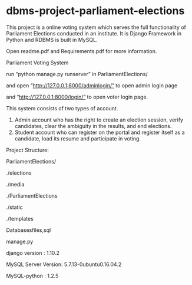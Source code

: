 # dbms-project-parliament-elections
This project is a online voting system which serves the full functionality of Parliament Elections conducted in an institute. It is Django Framework in Python and RDBMS is built in MySQL.

Open readme.pdf and Requirements.pdf for more information.

Parliament Voting System

run “python manage.py runserver” in ParliamentElections/

and open “http://127.0.0.1:8000/adminlogin/” to open admin login page

and “http://127.0.0.1:8000/login/” to open voter login page.

This system consists of two types of account.
1. Admin account who has the right to create an election session, verify
candidates, clear the ambiguity in the results, and end elections.
2. Student account who can register on the portal and register itself as a
candidate, load its resume and participate in voting.

Project Structure:

ParliamentElections/

./elections

./media

./ParliamentElections

./static

./templates

Databasesfiles,sql

manage.py

django version : 1.10.2

MySQL Server Version: 5.7.13-0ubuntu0.16.04.2

MySQL-python : 1.2.5

